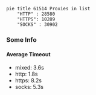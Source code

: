 
```mermaid
pie title 61514 Proxies in list
    "HTTP" : 28580
    "HTTPS": 10289
    "SOCKS" : 30902
```

### Some Info
#### Average Timeout

- mixed: 3.6s
- http: 1.8s
- https: 8.2s
- socks: 5.3s